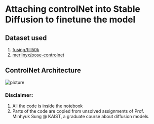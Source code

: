 # Attaching controlNet into Stable Diffusion to finetune the model

## Dataset used
1. [fusing/fill50k](https://huggingface.co/datasets/fusing/fill50k)
2. [merlinyx/pose-controlnet](https://huggingface.co/datasets/merlinyx/pose-controlnet)

## ControlNet Architecture
![picture](controlNet-LoRA/controlNetData/assets/controlnet-operation-principle.jpg)





### Disclaimer:
1. All the code is inside the notebook
2. Parts of the code are copied from unsolved assignments of Prof. Minhyuk Sung @ KAIST, a graduate course about diffusion models.

